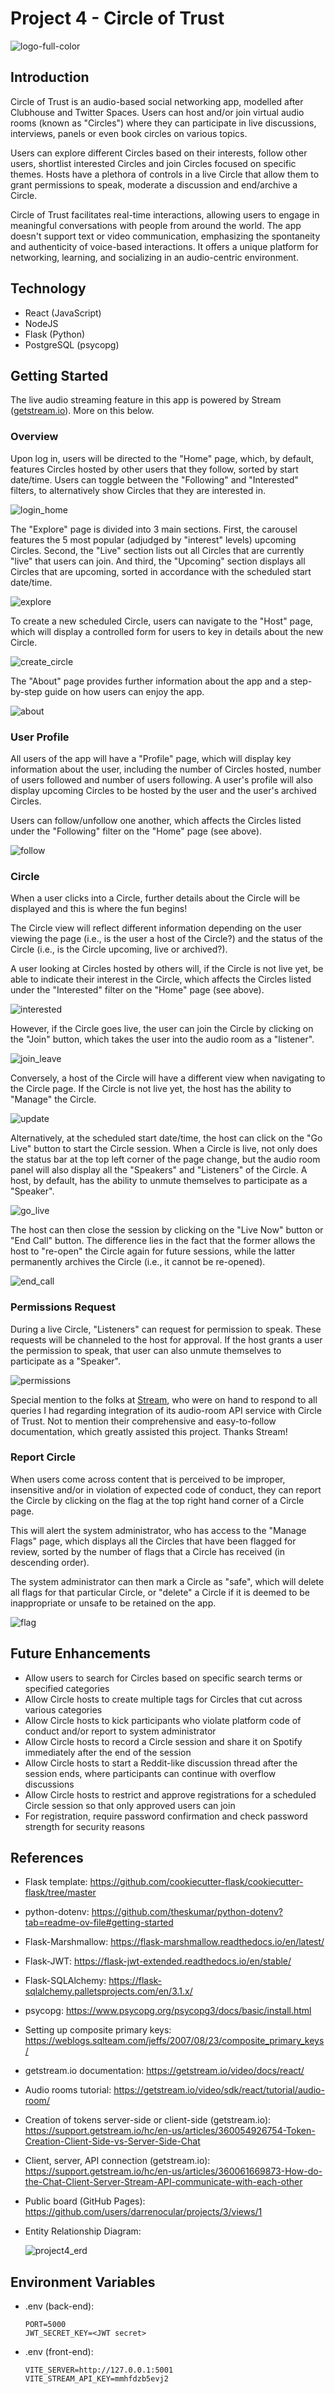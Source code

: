 # Project 4 - Circle of Trust

![logo-full-color](https://github.com/darrenocular/project4/assets/43130901/2b55802a-4937-4a53-90a9-e6f94867f188)

## Introduction

Circle of Trust is an audio-based social networking app, modelled after Clubhouse and Twitter Spaces. Users can host and/or join virtual audio rooms (known as "Circles") where they can participate in live discussions, interviews, panels or even book circles on various topics.

Users can explore different Circles based on their interests, follow other users, shortlist interested Circles and join Circles focused on specific themes. Hosts have a plethora of controls in a live Circle that allow them to grant permissions to speak, moderate a discussion and end/archive a Circle.

Circle of Trust facilitates real-time interactions, allowing users to engage in meaningful conversations with people from around the world. The app doesn't support text or video communication, emphasizing the spontaneity and authenticity of voice-based interactions. It offers a unique platform for networking, learning, and socializing in an audio-centric environment.

## Technology

- React (JavaScript)
- NodeJS
- Flask (Python)
- PostgreSQL (psycopg)

## Getting Started

The live audio streaming feature in this app is powered by Stream ([getstream.io](https://getstream.io/)). More on this below.

### Overview

Upon log in, users will be directed to the "Home" page, which, by default, features Circles hosted by other users that they follow, sorted by start date/time. Users can toggle between the "Following" and "Interested" filters, to alternatively show Circles that they are interested in.

![login_home](https://github.com/darrenocular/project4/assets/43130901/8cd6c3db-439c-4233-a957-4ab273216945)

The "Explore" page is divided into 3 main sections. First, the carousel features the 5 most popular (adjudged by "interest" levels) upcoming Circles. Second, the "Live" section lists out all Circles that are currently "live" that users can join. And third, the "Upcoming" section displays all Circles that are upcoming, sorted in accordance with the scheduled start date/time.

![explore](https://github.com/darrenocular/project4/assets/43130901/8a3eb6d1-450f-4fe8-9f8a-df251902a708)

To create a new scheduled Circle, users can navigate to the "Host" page, which will display a controlled form for users to key in details about the new Circle.

![create_circle](https://github.com/darrenocular/project4/assets/43130901/f9c02159-8e91-4a7d-8986-5abe4f635cdc)

The "About" page provides further information about the app and a step-by-step guide on how users can enjoy the app.

![about](https://github.com/darrenocular/project4/assets/43130901/f67ec60f-1932-4c74-ba6d-3c21f35097a4)

### User Profile

All users of the app will have a "Profile" page, which will display key information about the user, including the number of Circles hosted, number of users followed and number of users following. A user's profile will also display upcoming Circles to be hosted by the user and the user's archived Circles.

Users can follow/unfollow one another, which affects the Circles listed under the "Following" filter on the "Home" page (see above).

![follow](https://github.com/darrenocular/project4/assets/43130901/adc153ee-73d8-4951-8568-af627017e162)

### Circle

When a user clicks into a Circle, further details about the Circle will be displayed and this is where the fun begins!

The Circle view will reflect different information depending on the user viewing the page (i.e., is the user a host of the Circle?) and the status of the Circle (i.e., is the Circle upcoming, live or archived?).

A user looking at Circles hosted by others will, if the Circle is not live yet, be able to indicate their interest in the Circle, which affects the Circles listed under the "Interested" filter on the "Home" page (see above).

![interested](https://github.com/darrenocular/project4/assets/43130901/59e65857-dcf1-47a7-a86d-7be6fb9de856)

However, if the Circle goes live, the user can join the Circle by clicking on the "Join" button, which takes the user into the audio room as a "listener".

![join_leave](https://github.com/darrenocular/project4/assets/43130901/d499f1d8-ee79-4b57-a482-0202943c5350)

Conversely, a host of the Circle will have a different view when navigating to the Circle page. If the Circle is not live yet, the host has the ability to "Manage" the Circle.

![update](https://github.com/darrenocular/project4/assets/43130901/b6bebdb8-1859-49f0-93d2-258b61a891eb)

Alternatively, at the scheduled start date/time, the host can click on the "Go Live" button to start the Circle session. When a Circle is live, not only does the status bar at the top left corner of the page change, but the audio room panel will also display all the "Speakers" and "Listeners" of the Circle. A host, by default, has the ability to unmute themselves to participate as a "Speaker".

![go_live](https://github.com/darrenocular/project4/assets/43130901/79c53f6a-d867-4eaa-8684-ba0d2b17a828)

The host can then close the session by clicking on the "Live Now" button or "End Call" button. The difference lies in the fact that the former allows the host to "re-open" the Circle again for future sessions, while the latter permanently archives the Circle (i.e., it cannot be re-opened).

![end_call](https://github.com/darrenocular/project4/assets/43130901/25966fb8-99c4-4d92-a155-092d67c1a0df)

### Permissions Request

During a live Circle, "Listeners" can request for permission to speak. These requests will be channeled to the host for approval. If the host grants a user the permission to speak, that user can also unmute themselves to participate as a "Speaker".

![permissions](https://github.com/darrenocular/project4/assets/43130901/1322a6b8-8145-4244-9105-27120563db56)

Special mention to the folks at [Stream](getstream.io), who were on hand to respond to all queries I had regarding integration of its audio-room API service with Circle of Trust. Not to mention their comprehensive and easy-to-follow documentation, which greatly assisted this project. Thanks Stream!

### Report Circle

When users come across content that is perceived to be improper, insensitive and/or in violation of expected code of conduct, they can report the Circle by clicking on the flag at the top right hand corner of a Circle page.

This will alert the system administrator, who has access to the "Manage Flags" page, which displays all the Circles that have been flagged for review, sorted by the number of flags that a Circle has received (in descending order).

The system administrator can then mark a Circle as "safe", which will delete all flags for that particular Circle, or "delete" a Circle if it is deemed to be inappropriate or unsafe to be retained on the app.

![flag](https://github.com/darrenocular/project4/assets/43130901/60cd7a45-8e4a-4d02-a890-9bab57e90c82)

## Future Enhancements

- Allow users to search for Circles based on specific search terms or specified categories
- Allow Circle hosts to create multiple tags for Circles that cut across various categories
- Allow Circle hosts to kick participants who violate platform code of conduct and/or report to system administrator
- Allow Circle hosts to record a Circle session and share it on Spotify immediately after the end of the session
- Allow Circle hosts to start a Reddit-like discussion thread after the session ends, where participants can continue with overflow discussions
- Allow Circle hosts to restrict and approve registrations for a scheduled Circle session so that only approved users can join
- For registration, require password confirmation and check password strength for security reasons

## References

- Flask template: https://github.com/cookiecutter-flask/cookiecutter-flask/tree/master
- python-dotenv: https://github.com/theskumar/python-dotenv?tab=readme-ov-file#getting-started
- Flask-Marshmallow: https://flask-marshmallow.readthedocs.io/en/latest/
- Flask-JWT: https://flask-jwt-extended.readthedocs.io/en/stable/
- Flask-SQLAlchemy: https://flask-sqlalchemy.palletsprojects.com/en/3.1.x/
- psycopg: https://www.psycopg.org/psycopg3/docs/basic/install.html
- Setting up composite primary keys: https://weblogs.sqlteam.com/jeffs/2007/08/23/composite_primary_keys/
- getstream.io documentation: https://getstream.io/video/docs/react/
- Audio rooms tutorial: https://getstream.io/video/sdk/react/tutorial/audio-room/
- Creation of tokens server-side or client-side (getstream.io): https://support.getstream.io/hc/en-us/articles/360054926754-Token-Creation-Client-Side-vs-Server-Side-Chat
- Client, server, API connection (getstream.io): https://support.getstream.io/hc/en-us/articles/360061669873-How-do-the-Chat-Client-Server-Stream-API-communicate-with-each-other
- Public board (GitHub Pages): https://github.com/users/darrenocular/projects/3/views/1
- Entity Relationship Diagram:

  ![project4_erd](https://github.com/darrenocular/project4/assets/43130901/d1479749-0586-4afc-876d-195de53f6b6b)

## Environment Variables

- .env (back-end):

  ```
  PORT=5000
  JWT_SECRET_KEY=<JWT secret>
  ```

- .env (front-end):
  ```
  VITE_SERVER=http://127.0.0.1:5001
  VITE_STREAM_API_KEY=mmhfdzb5evj2
  ```
